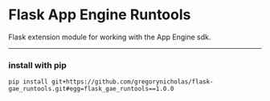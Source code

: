 # Flask App Engine Runtools

Flask extension module for working with the App Engine sdk.

----

### install with pip

`pip install git+https://github.com/gregorynicholas/flask-gae_runtools.git#egg=flask_gae_runtools==1.0.0`

